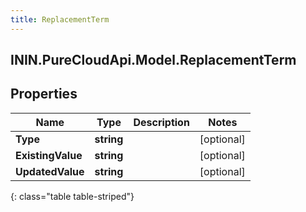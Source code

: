 ```yaml
---
title: ReplacementTerm
---
```

## ININ.PureCloudApi.Model.ReplacementTerm

## Properties

|Name | Type | Description | Notes|
|------------ | ------------- | ------------- | -------------|
| **Type** | **string** |  | [optional] |
| **ExistingValue** | **string** |  | [optional] |
| **UpdatedValue** | **string** |  | [optional] |
{: class="table table-striped"}


